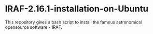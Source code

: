# IRAF-2.16.1-installation-on-Ubuntu
This repository gives a bash script to install the famous astronomical opensource software - IRAF.
